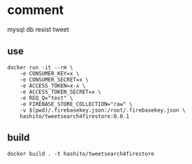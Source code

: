 # comment

mysql db resist tweet

## use

```
docker run -it --rm \
    -e CONSUMER_KEY=x \
    -e CONSUMER_SECRET=x \
    -e ACCESS_TOKEN=x-x \
    -e ACCESS_TOKEN_SECRET=x \
    -e REQ_Q="test" \
    -e FIREBASE_STORE_COLLECTION="raw" \
    -v $(pwd)/.firebasekey.json:/root/.firebasekey.json \
    hashito/tweetsearch4firestore:0.0.1
```


## build

```
docker build . -t hashito/tweetsearch4firestore
```